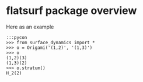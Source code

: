 flatsurf package overview
=========================

Here as an example

    :::pycon
    >>> from surface_dynamics import *
    >>> o = Origami('(1,2)', '(1,3)')
    >>> o
    (1,2)(3)
    (1,3)(2)
    >>> o.stratum()
    H_2(2)
